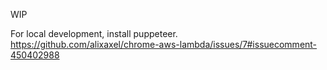 WIP

For local development, install puppeteer. https://github.com/alixaxel/chrome-aws-lambda/issues/7#issuecomment-450402988
